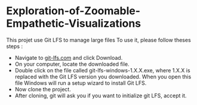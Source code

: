 # Exploration-of-Zoomable-Empathetic-Visualizations

This projet use Git LFS to manage large files
To use it, please follow theses steps :

- Navigate to [git-lfs.com](https://git-lfs.com/) and click Download.
- On your computer, locate the downloaded file.
- Double click on the file called git-lfs-windows-1.X.X.exe, where 1.X.X is replaced with the Git LFS version you downloaded. When you open this file Windows will run a setup wizard to install Git LFS.
- Now clone the project.
- After cloning, git will ask you if you want to initialize git LFS, accept it.
